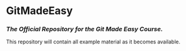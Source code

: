# GitMadeEasy
### _The Official Repository for the Git Made Easy Course._

This repository will contain all example material as it becomes available.
